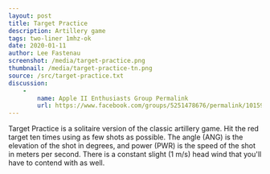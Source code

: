 ```yaml
---
layout: post
title: Target Practice
description: Artillery game
tags: two-liner 1mhz-ok
date: 2020-01-11
author: Lee Fastenau
screenshot: /media/target-practice.png
thumbnail: /media/target-practice-tn.png
source: /src/target-practice.txt
discussion:
    -
        name: Apple II Enthusiasts Group Permalink
        url: https://www.facebook.com/groups/5251478676/permalink/10159354264563677/
---
```


Target Practice is a solitaire version of the classic artillery game. Hit the red target ten times using as few shots as possible. The angle (ANG) is the elevation of the shot in degrees, and power (PWR) is the speed of the shot in meters per second. There is a constant slight (1 m/s) head wind that you'll have to contend with as well.